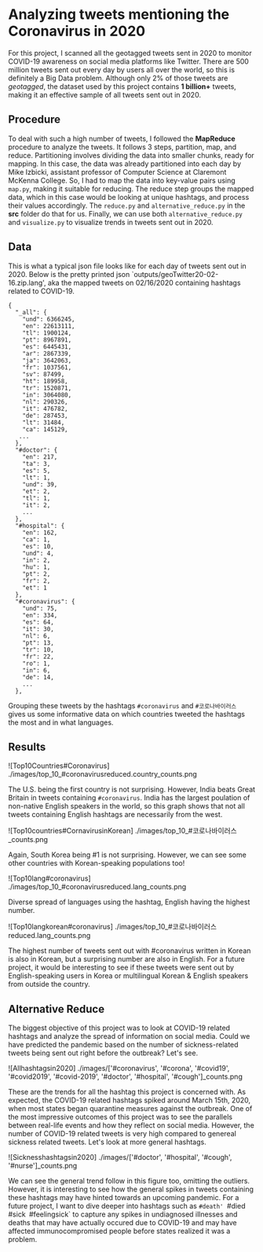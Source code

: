 # Analyzing tweets mentioning the Coronavirus in 2020

For this project, I scanned all the geotagged tweets sent in 2020 to monitor COVID-19 awareness on social media platforms like Twitter. There are 500 million tweets sent out every day by users all over the world, so this is definitely a Big Data problem. Although only 2% of those tweets are *geotagged*, the dataset used by this project contains **1 billion+** tweets, making it an effective sample of all tweets sent out in 2020.

## Procedure

To deal with such a high number of tweets, I followed the **MapReduce** procedure to analyze the tweets. It follows 3 steps, partition, map, and reduce. Partitioning involves dividing the data into smaller chunks, ready for mapping. In this case, the data was already partitioned into each day by Mike Izbicki, assistant professor of Computer Science at Claremont McKenna College. So, I had to map the data into key-value pairs using `map.py`, making it suitable for reducing. The reduce step groups the mapped data, which in this case would be looking at unique hashtags, and process their values accordingly. The `reduce.py` and `alternative_reduce.py` in the **src** folder do that for us. Finally, we can use both `alternative_reduce.py` and `visualize.py` to visualize trends in tweets sent out in 2020.

## Data

This is what a typical json file looks like for each day of tweets sent out in 2020. Below is the pretty printed json  `outputs/geoTwitter20-02-16.zip.lang', aka the mapped tweets on 02/16/2020 containing hashtags related to COVID-19.

```
{
  "_all": {
    "und": 6366245,
    "en": 22613111,
    "tl": 1900124,
    "pt": 8967891,
    "es": 6445431,
    "ar": 2867339,
    "ja": 3642063,
    "fr": 1037561,
    "sv": 87499,
    "ht": 189958,
    "tr": 1520871,
    "in": 3064080,
    "nl": 290326,
    "it": 476782,
    "de": 287453,
    "lt": 31484,
    "ca": 145129,
   ... 
  },
  "#doctor": {
    "en": 217,
    "ta": 3,
    "es": 5,
    "lt": 1,
    "und": 39,
    "et": 2,
    "tl": 1,
    "it": 2,
    ...
  },
  "#hospital": {
    "en": 162,
    "ca": 1,
    "es": 10,
    "und": 4,
    "in": 2,
    "hu": 1,
    "pt": 2,
    "fr": 2,
    "et": 1
  },
  "#coronavirus": {
    "und": 75,
    "en": 334,
    "es": 64,
    "it": 30,
    "nl": 6,
    "pt": 13,
    "tr": 10,
    "fr": 22,
    "ro": 1,
    "in": 6,
    "de": 14,
    ...
  }, 

  ```

Grouping these tweets by the hashtags `#coronavirus` and `#코로나바이러스` gives us some informative data on which countries tweeted the hashtags the most and in what languages.

## Results

![Top10Countries#Coronavirus] ./images/top_10_#coronavirusreduced.country_counts.png

The U.S. being the first country is not surprising. However, India beats Great Britain in tweets containing `#coronavirus`. India has the largest poulation of non-native English speakers in the world, so this graph shows that not all tweets containing English hashtags are necessarily from the west. 

![Top10countries#CornavirusinKorean] ./images/top_10_#코로나바이러스_counts.png

Again, South Korea being #1 is not surprising. However, we can see some other countries with Korean-speaking populations too!

![Top10lang#coronavirus] ./images/top_10_#coronavirusreduced.lang_counts.png 

Diverse spread of languages using the hashtag, English having the highest number.

![Top10langkorean#coronavirus] ./images/top_10_#코로나바이러스reduced.lang_counts.png

The highest number of tweets sent out with #coronavirus written in Korean is also in Korean, but a surprising number are also in English. For a future project, it would be interesting to see if these tweets were sent out by English-speaking users in Korea or multilingual Korean & English speakers from outside the country.

## Alternative Reduce

The biggest objective of this project was to look at COVID-19 related hashtags and analyze the spread of information on social media. Could we have predicted the pandemic based on the number of sickness-related tweets being sent out right before the outbreak? Let's see. 

![Allhashtagsin2020] ./images/['#coronavirus', '#corona', '#covid19', '#covid2019', '#covid-2019', '#doctor', '#hospital', '#cough']_counts.png

These are the trends for all the hashtag this project is concerned with. As expected, the COVID-19 related hashtags spiked around March 15th, 2020, when most states began quarantine measures against the outbreak. One of the most impressive outcomes of this project was to see the parallels between real-life events and how they reflect on social media. However, the number of COVID-19 related tweets is very high compared to genereal sickness related tweets. Let's look at more general hashtags.

![Sicknesshashtagsin2020] ./images/['#doctor', '#hospital', '#cough', '#nurse']_counts.png

We can see the general trend follow in this figure too, omitting the outliers. However, it is interesting to see how the general spikes in tweets containing these hashtags may have hinted towards an upcoming pandemic. For a future project, I want to dive deeper into hashtags such as `#death' `#died` `#sick` `#feelingsick` to capture any spikes in undiagnosed illnesses and deaths that may have actually occured due to COVID-19 and may have affected immunocompromised people before states realized it was a problem. 

